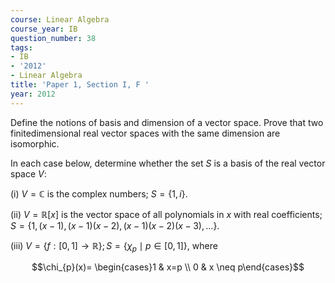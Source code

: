 ```yaml
---
course: Linear Algebra
course_year: IB
question_number: 38
tags:
- IB
- '2012'
- Linear Algebra
title: 'Paper 1, Section I, F '
year: 2012
---
```




Define the notions of basis and dimension of a vector space. Prove that two finitedimensional real vector spaces with the same dimension are isomorphic.

In each case below, determine whether the set $S$ is a basis of the real vector space $V:$

(i) $V=\mathbb{C}$ is the complex numbers; $S=\{1, i\}$.

(ii) $V=\mathbb{R}[x]$ is the vector space of all polynomials in $x$ with real coefficients; $S=\{1,(x-1),(x-1)(x-2),(x-1)(x-2)(x-3), \ldots\} .$

(iii) $V=\{f:[0,1] \rightarrow \mathbb{R}\} ; S=\left\{\chi_{p} \mid p \in[0,1]\right\}$, where

$$\chi_{p}(x)= \begin{cases}1 & x=p \\ 0 & x \neq p\end{cases}$$